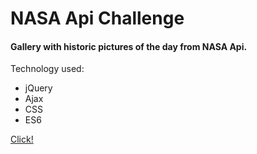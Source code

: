 # NASA Api Challenge

#### Gallery with historic pictures of the day from NASA Api.

Technology used:
* jQuery
* Ajax
* CSS
* ES6

[Click!](https://monikacil.github.io/NASA_API_Challenge/)